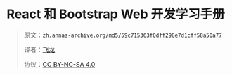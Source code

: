 # React 和 Bootstrap Web 开发学习手册

> 原文：[`zh.annas-archive.org/md5/59c715363f0dff298e7d1cff58a50a77`](https://zh.annas-archive.org/md5/59c715363f0dff298e7d1cff58a50a77)
> 
> 译者：[飞龙](https://github.com/wizardforcel)
> 
> 协议：[CC BY-NC-SA 4.0](http://creativecommons.org/licenses/by-nc-sa/4.0/)